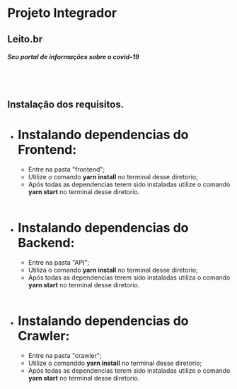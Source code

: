 # Projeto Integrador

## Leito.br
##### Seu portal de informações sobre o covid-19
\
&nbsp;

## Instalação dos requisitos.

* # Instalando dependencias do Frontend:
    * Entre na pasta "frontend";
    * Utilize o comando **yarn install** no terminal desse diretorio;
    * Após todas as dependencias terem sido instaladas utilize o comando **yarn start** no terminal desse diretorio.
\
&nbsp;

* # Instalando dependencias do Backend:
    * Entre na pasta "API";
    * Utiliza o comando **yarn install** no terminal desse diretorio;
    * Após todas as dependencias terem sido instaladas utiliza o comando **yarn start** no terminal desse diretorio.
\
&nbsp;

* # Instalando dependencias do Crawler:
    * Entre na pasta "crawler";
    * Utilize o comanddo **yarn install** no terminal desse diretorio;
    * Após todas as dependencias terem sido instaladas utilize o comando **yarn start** no terminal desse diretorio.